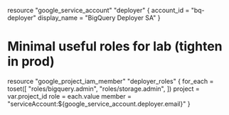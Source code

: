
resource "google_service_account" "deployer" {
  account_id   = "bq-deployer"
  display_name = "BigQuery Deployer SA"
}

# Minimal useful roles for lab (tighten in prod)
resource "google_project_iam_member" "deployer_roles" {
  for_each = toset([
    "roles/bigquery.admin",
    "roles/storage.admin",
  ])
  project = var.project_id
  role    = each.value
  member  = "serviceAccount:${google_service_account.deployer.email}"
}
